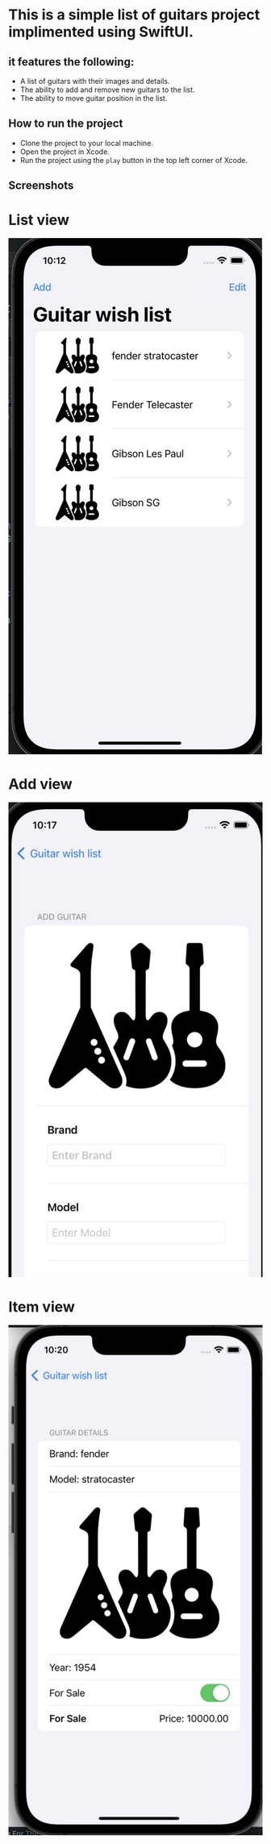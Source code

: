 #  This is a simple list of guitars project implimented using SwiftUI.
## it features the following:
- A list of guitars with their images and details.
- The ability to add and remove new guitars to the list.
- The ability to move guitar position in the list.

## How to run the project
- Clone the project to your local machine.
- Open the project in Xcode.
- Run the project using the `play` button in the top left corner of Xcode.

## Screenshots
# List view
![Screenshot 1](Lists/GuitarAssets.xcassets/screenshot1.png)
# Add view
![Screenshot 2](Lists/GuitarAssets.xcassets/screenshot2.imageset/screenshot2.png)
# Item view
![Screenshot 2](Lists/GuitarAssets.xcassets/screenshot3.imageset/screenshot3.png)





